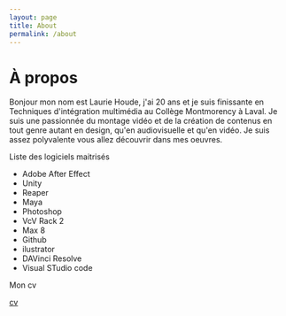 ```yaml
---
layout: page
title: About
permalink: /about
---
```



# À propos
Bonjour mon nom est Laurie Houde, j'ai 20 ans et je suis finissante en Techniques d'intégration multimédia au Collège Montmorency à Laval. Je suis une passionnée du montage vidéo et de la création de contenus en tout genre autant en design, qu'en audiovisuelle et qu'en vidéo. Je suis assez polyvalente vous allez découvrir dans mes oeuvres.






Liste des logiciels maitrisés
- Adobe After Effect
- Unity
- Reaper
- Maya
- Photoshop
- VcV Rack 2
- Max 8
- Github
- ilustrator
- DAVinci Resolve
- Visual STudio code


Mon cv 

[cv](https://www.canva.com/design/DAFtrU-OEX0/b_8l7dUpo_UCFyLW17ltiA/view?utm_content=DAFtrU-OEX0&utm_campaign=designshare&utm_medium=link&utm_source=publishsharelink)
